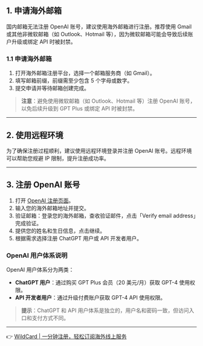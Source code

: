 ## 1. 申请海外邮箱

国内邮箱无法注册 OpenAI 账号，建议使用海外邮箱进行注册。推荐使用 Gmail 或其他非微软邮箱（如 Outlook、Hotmail 等），因为微软邮箱可能会导致后续账户升级或绑定 API 时被封禁。

### 1.1 申请海外邮箱

1. 打开海外邮箱注册平台，选择一个邮箱服务商（如 Gmail）。
2. 填写邮箱前缀，前缀需至少包含 5 个字母或数字。
3. 提交申请并等待邮箱创建完成。

> **注意**：避免使用微软邮箱（如 Outlook、Hotmail 等）注册 OpenAI 账号，以免后续升级到 GPT Plus 或绑定 API 时被封禁。

---

## 2. 使用远程环境

为了确保注册过程顺利，建议使用远程环境登录并注册 OpenAI 账号。远程环境可以帮助您规避 IP 限制，提升注册成功率。

---

## 3. 注册 OpenAI 账号

1. 打开 [OpenAI 注册页面](https://platform.openai.com/signup)。
2. 输入您的海外邮箱地址并提交。
3. 验证邮箱：登录您的海外邮箱，查收验证邮件，点击「Verify email address」完成验证。
4. 提供您的姓名和生日信息，点击继续。
5. 根据需求选择注册 ChatGPT 用户或 API 开发者用户。

### OpenAI 用户体系说明

OpenAI 用户体系分为两类：
- **ChatGPT 用户**：通过购买 GPT Plus 会员（20 美元/月）获取 GPT-4 使用权限。
- **API 开发者用户**：通过升级付费账户获取 GPT-4 API 使用权限。

> **提示**：ChatGPT 和 API 用户体系是独立的，用户名和密码一致，但访问入口和支付方式不同。

---

👉 [WildCard | 一分钟注册，轻松订阅海外线上服务](https://bit.ly/bewildcard)